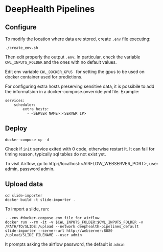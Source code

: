 # DeepHealth Pipelines


## Configure

To modify the location where data are stored, create ```.env``` file executing:
```
./create_env.sh
```
Then edit properly the output ```.env```. In particular, check the variable ```CWL_INPUTS_FOLDER``` and the ones with no default values.


Edit env variable ```CWL_DOCKER_GPUS ``` for setting the gpus to be used on docker container used for predictions.


For configuring extra hosts preserving sensitive data, it is possibile to add the informatsion in a docker-compose.ovverride.yml file.
Example:

```
services:
    scheduler:
        extra_hosts:
          - <SERVER NAME>:<SERVER IP>
```


## Deploy

```
docker-compose up -d
```

Check if ```init``` service exited with 0 code, otherwise restart it. It can fail for timing reason, typically sql tables do not exist yet.

To visit Airflow, go to http://localhost:<AIRFLOW_WEBSERVER_PORT>, user admin, password admin.



## Upload data

```
cd slide-importer
docker build -t slide-importer .
```

To import a slide, run:
```
. .env #docker-compose env file for airflow
docker run --rm -it -v $CWL_INPUTS_FOLDER:$CWL_INPUTS_FOLDER -v /PATH/TO/SLIDE:/upload --network deephealth-pipelines_default     slide-importer --server-url http://webserver:8080 /upload/SLIDE_FILENAME --user admin
```

It prompts asking the airflow password, the default is ```admin```





